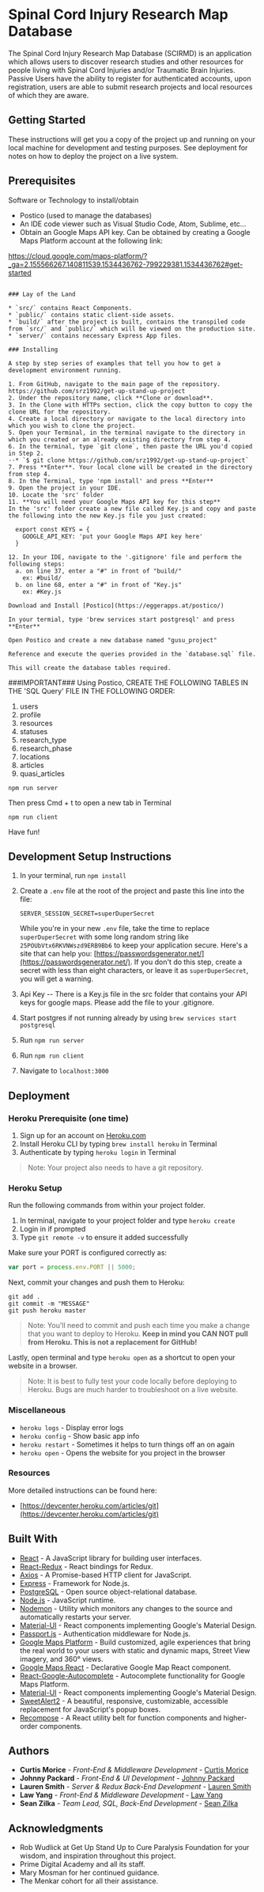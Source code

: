# Spinal Cord Injury Research Map Database

The Spinal Cord Injury Research Map Database (SCIRMD) is an application which allows users to discover research studies and other resources for people living with Spinal Cord Injuries and/or Traumatic Brain Injuries. Passive Users have the ability to register for authenticated accounts, upon registration, users are able to submit research projects and local resources of which they are aware. 

## Getting Started

These instructions will get you a copy of the project up and running on your local machine for development and testing purposes. See deployment for notes on how to deploy the project on a live system.

## Prerequisites

Software or Technology to install/obtain 
 - Postico (used to manage the databases)
 - An IDE code viewer such as Visual Studio Code, Atom, Sublime, etc...
 - Obtain an Google Maps API key. Can be obtained by creating a Google Maps Platform account at the following link:

 https://cloud.google.com/maps-platform/?_ga=2.155566267.140811539.1534436762-799229381.1534436762#get-started


```

### Lay of the Land

* `src/` contains React Components.
* `public/` contains static client-side assets.
* `build/` after the project is built, contains the transpiled code from `src/` and `public/` which will be viewed on the production site.
* `server/` contains necessary Express App files.

### Installing

A step by step series of examples that tell you how to get a development environment running.

1. From GitHub, navigate to the main page of the repository.                https://github.com/srz1992/get-up-stand-up-project
2. Under the repository name, click **Clone or download**.
3. In the Clone with HTTPs section, click the copy button to copy the clone URL for the repository.
4. Create a local directory or navigate to the local directory into which you wish to clone the project.
5. Open your Terminal, in the terminal navigate to the directory in which you created or an already existing directory from step 4.
6. In the terminal, type `git clone`, then paste the URL you'd copied in Step 2.
⋅⋅* `$ git clone https://github.com/srz1992/get-up-stand-up-project`
7. Press **Enter**. Your local clone will be created in the directory from step 4.
8. In the Terminal, type 'npm install' and press **Enter**
9. Open the project in your IDE.
10. Locate the 'src' folder
11. **You will need your Google Maps API key for this step** 
In the 'src' folder create a new file called Key.js and copy and paste the following into the new Key.js file you just created:

  export const KEYS = {
    GOOGLE_API_KEY: 'put your Google Maps API key here'
  }

12. In your IDE, navigate to the '.gitignore' file and perform the following steps:
  a. on line 37, enter a "#" in front of "build/"
    ex: #build/
  b. on line 68, enter a "#" in front of "Key.js"
    ex: #Key.js

```

```
Download and Install [Postico](https://eggerapps.at/postico/)

In your termial, type 'brew services start postgresql' and press **Enter**

Open Postico and create a new database named "gusu_project"

Reference and execute the queries provided in the `database.sql` file.

This will create the database tables required.
```

###IMPORTANT###
Using Postico, CREATE THE FOLLOWING TABLES IN THE 'SQL Query' FILE IN THE FOLLOWING ORDER: 

1. users 
2. profile
3. resources
4. statuses
5. research_type
6. research_phase
7. locations
8. articles
9. quasi_articles


```
npm run server
```

Then press Cmd + t to open a new tab in Terminal

```
npm run client
```

Have fun!



## Development Setup Instructions

1. In your terminal, run `npm install`
2. Create a `.env` file at the root of the project and paste this line into the file:
   
    ```SERVER_SESSION_SECRET=superDuperSecret```
    

    While you're in your new `.env` file, take the time to replace `superDuperSecret` with some long random string like `25POUbVtx6RKVNWszd9ERB9Bb6` to keep your application secure. Here's a site that can help you: [https://passwordsgenerator.net/](https://passwordsgenerator.net/). If you don't do this step, create a secret with less than eight characters, or leave it as `superDuperSecret`, you will get a warning.

3.  Api Key -- There is a Key.js file in the src folder that contains your API keys for google maps. Please add the file to your .gitignore.
4. Start postgres if not running already by using `brew services start postgresql`
5. Run `npm run server`
6. Run `npm run client`
7. Navigate to `localhost:3000`

## Deployment
### Heroku Prerequisite (one time)

1. Sign up for an account on [Heroku.com](https://www.heroku.com/)
2. Install Heroku CLI by typing `brew install heroku` in Terminal
3. Authenticate by typing `heroku login` in Terminal

  > Note: Your project also needs to have a git repository.

### Heroku Setup

Run the following commands from within your project folder.

1. In terminal, navigate to your project folder and type `heroku create`
2. Login in if prompted
3. Type `git remote -v` to ensure it added successfully

Make sure your PORT is configured correctly as:

```JavaScript
var port = process.env.PORT || 5000;
```

Next, commit your changes and push them to Heroku:

```
git add .
git commit -m "MESSAGE"
git push heroku master
```

   > Note: You'll need to commit and push each time you make a change that you want to deploy to Heroku. **Keep in mind you CAN NOT pull from Heroku. This is not a replacement for GitHub!**

Lastly, open terminal and type `heroku open` as a shortcut to open your website in a browser.

   > Note: It is best to fully test your code locally before deploying to Heroku. Bugs are much harder to troubleshoot on a live website.

### Miscellaneous

- `heroku logs` - Display error logs
- `heroku config` - Show basic app info
- `heroku restart` - Sometimes it helps to turn things off an on again
- `heroku open` - Opens the website for you project in the browser

### Resources

More detailed instructions can be found here: 

- [https://devcenter.heroku.com/articles/git](https://devcenter.heroku.com/articles/git)



## Built With

* [React](https://reactjs.org/) - A JavaScript library for building user interfaces.
* [React-Redux](https://redux.js.org) - React bindings for Redux.
* [Axios](https://github.com/axios/axios) - A Promise-based HTTP client for JavaScript.
* [Express](https://expressjs.com/) - Framework for Node.js.
* [PostgreSQL](https://www.postgresql.org/) - Open source object-relational database.
* [Node.js](https://nodejs.org/en/) - JavaScript runtime.
* [Nodemon](https://nodemon.io/) - Utility which monitors any changes to the source and automatically restarts your server.
* [Material-UI](https://material-ui.com) - React components implementing Google's Material Design.
* [Passport.js](www.passportjs.org) - Authentication middleware for Node.js.
* [Google Maps Platform](https://cloud.google.com/maps-platform/) - Build customized, agile experiences that bring the real world to your users with static and dynamic maps, Street View imagery, and 360° views.
* [Google Maps React](https://www.npmjs.com/package/google-maps-react) - Declarative Google Map React component.
* [React-Google-Autocomplete](https://www.npmjs.com/package/react-google-autocomplete) - Autocomplete functionality for Google Maps Platform.
* [Material-UI](https://material-ui.com) - React components implementing Google's Material Design.
* [SweetAlert2](https://sweetalert2.github.io/) - A beautiful, responsive, customizable, accessible replacement for JavaScript's popup boxes.
* [Recompose](https://github.com/acdlite/recompose) - A React utility belt for function components and higher-order components.



## Authors

* **Curtis Morice** - *Front-End & Middleware Development* - [Curtis Morice](https://github.com/CurtisMorice)
* **Johnny Packard** - *Front-End & UI Development* - [Johnny Packard](https://github.com/JohnnyPackard)
* **Lauren Smith** - *Server & Redux Back-End Development* - [Lauren Smith](https://github.com/smit4446)
* **Law Yang** - *Front-End & Middleware Development* - [Law Yang](https://github.com/LawYang)
* **Sean Zilka** - *Team Lead, SQL, Back-End Development* - [Sean Zilka](https://github.com/srz1992)


## Acknowledgments

* Rob Wudlick at Get Up Stand Up to Cure Paralysis Foundation for your wisdom, and inspiration throughout this project.
* Prime Digital Academy and all its staff.
* Mary Mosman for her continued guidance.
* The Menkar cohort for all their assistance.